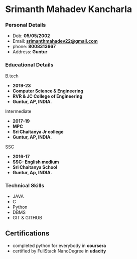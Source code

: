 
# Srimanth Mahadev Kancharla
### Personal Details
- Dob: **05/05/2002**
- Email: **srimanthmahadev22@gmail.com**
- phone: **8008313667**
- Address: **Guntur**

### Educational Details
B.tech 
 - **2019-23**
 - **Computer Science & Engineering**
 - **RVR & JC College of Engineering**
 - **Guntur, AP, INDIA.**

Intermediate
  - **2017-19**
  - **MPC**
  - **Sri Chaitanya Jr college**
  - **Guntur, AP, INDIA.**

SSC
  - **2016-17**
  - **SSC- English medium**
  - **Sri Chaitanya School**
  - **Guntur, Ap, INDIA.**

### Technical Skills
  - JAVA
  - C
  - Python
  - DBMS
  - GIT & GITHUB

## Certifications
  - completed python for everybody in **coursera**
  - certified by FullStack NanoDegree in **udacity**
